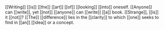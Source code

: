 [[Writing]] [[is]] [[the]] [[art]] [[of]] [[looking]] [[into]] oneself. [[Anyone]] can [[write]], yet [[not]] [[anyone]] can [[write]] [[a]] book. [[Strange]], [[is]] it [[not]]? [[The]] [[difference]] lies in the [[clarity]] to which [[one]] seeks to find in [[an]] [[idea]] or a concept.  

